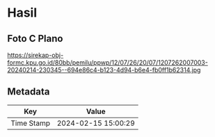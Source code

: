 # Hasil

## Foto C Plano

https://sirekap-obj-formc.kpu.go.id/80bb/pemilu/ppwp/12/07/26/20/07/1207262007003-20240214-230345--694e86c4-b123-4d94-b6e4-fb0ff1b62314.jpg


## Metadata

| Key        | Value               |
| ---------- | ------------------- |
| Time Stamp | 2024-02-15 15:00:29 |



